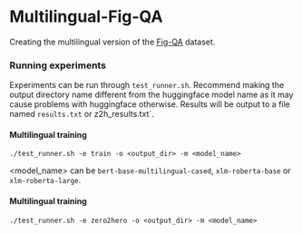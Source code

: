 # Multilingual-Fig-QA
Creating the multilingual version of the [Fig-QA](https://arxiv.org/pdf/2204.12632.pdf) dataset.

### Running experiments
Experiments can be run through `test_runner.sh`.
Recommend making the output directory name different from the huggingface model name as it may cause problems with huggingface otherwise.
Results will be output to a file named `results.txt` or z2h_results.txt`.

#### Multilingual training

`./test_runner.sh -e train -o <output_dir> -m <model_name>`

<model_name> can be `bert-base-multilingual-cased`, `xlm-roberta-base` or `xlm-roberta-large`.

#### Multilingual training

`./test_runner.sh -e zero2hero -o <output_dir> -m <model_name>`
